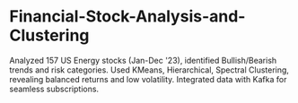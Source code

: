 # Financial-Stock-Analysis-and-Clustering
Analyzed 157 US Energy stocks (Jan-Dec '23), identified Bullish/Bearish trends and risk categories. Used KMeans, Hierarchical, Spectral Clustering, revealing balanced returns and low volatility. Integrated data with Kafka for seamless subscriptions.
